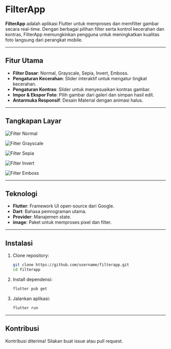 # FilterApp

**FilterApp** adalah aplikasi Flutter untuk memproses dan memfilter gambar secara real-time. Dengan berbagai pilihan filter serta kontrol kecerahan dan kontras, FilterApp memungkinkan pengguna untuk meningkatkan kualitas foto langsung dari perangkat mobile.

---

## Fitur Utama

- **Filter Dasar**: Normal, Grayscale, Sepia, Invert, Emboss.
- **Pengaturan Kecerahan**: Slider interaktif untuk mengatur tingkat kecerahan.
- **Pengaturan Kontras**: Slider untuk menyesuaikan kontras gambar.
- **Impor & Ekspor Foto**: Pilih gambar dari galeri dan simpan hasil edit.
- **Antarmuka Responsif**: Desain Material dengan animasi halus.

---

## Tangkapan Layar


![Filter Normal](https://i.postimg.cc/QCxYVTT9/Whats-App-Image-2025-06-13-at-23-37-54-140439d1.jpg)

![Filter Grayscale](https://i.postimg.cc/9MBNWprH/Whats-App-Image-2025-06-13-at-23-37-54-7c5eeb7c.jpg)

![Filter Sepia](https://i.postimg.cc/W4gHyjV3/Whats-App-Image-2025-06-13-at-23-37-55-6bfffe66.jpg)

![Filter Invert](https://i.postimg.cc/HxmhDKWt/Whats-App-Image-2025-06-13-at-23-37-55-86b8e8a7.jpg)

![Filter Emboss](https://i.postimg.cc/2yccWSQH/Whats-App-Image-2025-06-13-at-23-37-55-88a111ef.jpg)

---

## Teknologi

- **Flutter**: Framework UI open-source dari Google.
- **Dart**: Bahasa pemrograman utama.
- **Provider**: Manajemen state.
- **image**: Paket untuk memproses pixel dan filter.

---

## Instalasi

1. Clone repository:
   ```bash
   git clone https://github.com/username/filterapp.git
   cd filterapp
   ```
2. Install dependensi:
   ```bash
   flutter pub get
   ```
3. Jalankan aplikasi:
   ```bash
   flutter run
   ```

---

## Kontribusi

Kontribusi diterima! Silakan buat issue atau pull request.

